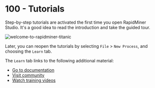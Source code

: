 # 100 - Tutorials

Step-by-step tutorials are activated the first time you open RapidMiner Studio. It's a good idea to read the introduction and take the guided tour.

![welcome-to-rapidminer-titanic](https://user-images.githubusercontent.com/1499433/207860320-d3f5a831-e66e-4bcb-9df3-9b87ba6c0dbe.png)

Later, you can reopen the tutorials by selecting ```File``` > ```New Process```, and choosing the ```Learn``` tab.

The ```Learn``` tab links to the following additional material:

- [Go to documentation](https://docs.rapidminer.com/)
- [Visit community](https://community.rapidminer.com/)
- [Watch training videos](https://academy.rapidminer.com/)
